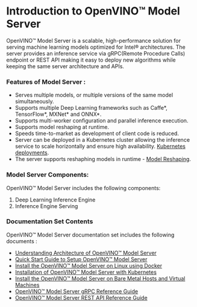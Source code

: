 # Introduction to OpenVINO&trade; Model Server

OpenVINO&trade; Model Server is a scalable, high-performance solution for serving machine learning models optimized for Intel® architectures. The server provides an inference service via gRPC(Remote Procedure Calls) endpoint or REST API  making it easy to deploy new algorithms while keeping the same server architecture and APIs.

### Features of Model Server :

* Serves multiple models, or multiple versions of the same model simultaneously.
* Supports multiple Deep Learning frameworks such as Caffe*, TensorFlow*, MXNet* and ONNX*.
* Supports multi-worker configuration and parallel inference execution.
* Supports model reshaping at runtime.
* Speeds time-to-market as development of client code is reduced.
* Server can be deployed in a Kubernetes cluster allowing the inference service to scale horizontally and ensure high availability. [Kubernetes deployments](../deploy).
* The server supports reshaphing models in runtime - [Model Reshaping](./shape_and_batch_size.md).

### Model Server Components:
OpenVINO&trade; Model Server includes the following components:

1. Deep Learning Inference Engine
2. Inference Engine Serving 

### Documentation Set Contents
OpenVINO&trade; Model Server documentation set includes the following documents :

- [Understanding Architecture of OpenVINO&trade; Model Server](./architecture.md)
- [Quick Start Guide to Setup OpenVINO&trade; Model Server](./ovms_quickstart.md)
- [Install the OpenVINO&trade; Model Server on Linux using Docker](./docker_container.md)
- [Installation of OpenVINO&trade; Model Server with Kubernetes](./installations_kubernetes.md)
- [Install the  OpenVINO&trade; Model Server on Bare Metal Hosts and Virtual Machines](./host.md)
- [OpenVINO&trade; Model Server gRPC Reference Guide](./model_server_grpc_api.md)
- [OpenVINO&trade; Model Server REST API Reference Guide](./model_server_rest_api.md)



